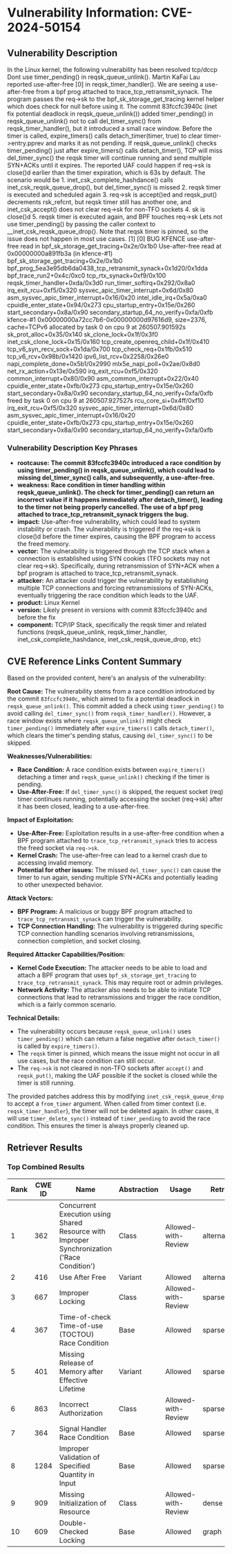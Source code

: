 # Vulnerability Information: CVE-2024-50154

## Vulnerability Description
In the Linux kernel, the following vulnerability has been resolved tcp/dccp Dont use timer_pending() in reqsk_queue_unlink(). Martin KaFai Lau reported use-after-free [0] in reqsk_timer_handler(). We are seeing a use-after-free from a bpf prog attached to trace_tcp_retransmit_synack. The program passes the req->sk to the bpf_sk_storage_get_tracing kernel helper which does check for null before using it. The commit 83fccfc3940c (inet fix potential deadlock in reqsk_queue_unlink()) added timer_pending() in reqsk_queue_unlink() not to call del_timer_sync() from reqsk_timer_handler(), but it introduced a small race window. Before the timer is called, expire_timers() calls detach_timer(timer, true) to clear timer->entry.pprev and marks it as not pending. If reqsk_queue_unlink() checks timer_pending() just after expire_timers() calls detach_timer(), TCP will miss del_timer_sync() the reqsk timer will continue running and send multiple SYN+ACKs until it expires. The reported UAF could happen if req->sk is close()d earlier than the timer expiration, which is 63s by default. The scenario would be 1. inet_csk_complete_hashdance() calls inet_csk_reqsk_queue_drop(), but del_timer_sync() is missed 2. reqsk timer is executed and scheduled again 3. req->sk is accept()ed and reqsk_put() decrements rsk_refcnt, but reqsk timer still has another one, and inet_csk_accept() does not clear req->sk for non-TFO sockets 4. sk is close()d 5. reqsk timer is executed again, and BPF touches req->sk Lets not use timer_pending() by passing the caller context to __inet_csk_reqsk_queue_drop(). Note that reqsk timer is pinned, so the issue does not happen in most use cases. [1] [0] BUG KFENCE use-after-free read in bpf_sk_storage_get_tracing+0x2e/0x1b0 Use-after-free read at 0x00000000a891fb3a (in kfence-#1) bpf_sk_storage_get_tracing+0x2e/0x1b0 bpf_prog_5ea3e95db6da0438_tcp_retransmit_synack+0x1d20/0x1dda bpf_trace_run2+0x4c/0xc0 tcp_rtx_synack+0xf9/0x100 reqsk_timer_handler+0xda/0x3d0 run_timer_softirq+0x292/0x8a0 irq_exit_rcu+0xf5/0x320 sysvec_apic_timer_interrupt+0x6d/0x80 asm_sysvec_apic_timer_interrupt+0x16/0x20 intel_idle_irq+0x5a/0xa0 cpuidle_enter_state+0x94/0x273 cpu_startup_entry+0x15e/0x260 start_secondary+0x8a/0x90 secondary_startup_64_no_verify+0xfa/0xfb kfence-#1 0x00000000a72cc7b6-0x00000000d97616d9, size=2376, cache=TCPv6 allocated by task 0 on cpu 9 at 260507.901592s sk_prot_alloc+0x35/0x140 sk_clone_lock+0x1f/0x3f0 inet_csk_clone_lock+0x15/0x160 tcp_create_openreq_child+0x1f/0x410 tcp_v6_syn_recv_sock+0x1da/0x700 tcp_check_req+0x1fb/0x510 tcp_v6_rcv+0x98b/0x1420 ipv6_list_rcv+0x2258/0x26e0 napi_complete_done+0x5b1/0x2990 mlx5e_napi_poll+0x2ae/0x8d0 net_rx_action+0x13e/0x590 irq_exit_rcu+0xf5/0x320 common_interrupt+0x80/0x90 asm_common_interrupt+0x22/0x40 cpuidle_enter_state+0xfb/0x273 cpu_startup_entry+0x15e/0x260 start_secondary+0x8a/0x90 secondary_startup_64_no_verify+0xfa/0xfb freed by task 0 on cpu 9 at 260507.927527s rcu_core_si+0x4ff/0xf10 irq_exit_rcu+0xf5/0x320 sysvec_apic_timer_interrupt+0x6d/0x80 asm_sysvec_apic_timer_interrupt+0x16/0x20 cpuidle_enter_state+0xfb/0x273 cpu_startup_entry+0x15e/0x260 start_secondary+0x8a/0x90 secondary_startup_64_no_verify+0xfa/0xfb

### Vulnerability Description Key Phrases
- **rootcause:** **The commit 83fccfc3940c introduced a race condition by using timer_pending() in reqsk_queue_unlink(), which could lead to missing del_timer_sync() calls, and subsequently, a use-after-free.**
- **weakness:** **Race condition in timer handling within reqsk_queue_unlink(). The check for timer_pending() can return an incorrect value if it happens immediately after detach_timer(), leading to the timer not being properly cancelled. The use of a bpf prog attached to trace_tcp_retransmit_synack triggers the bug.**
- **impact:** Use-after-free vulnerability, which could lead to system instability or crash. The vulnerability is triggered if the req->sk is close()d before the timer expires, causing the BPF program to access the freed memory.
- **vector:** The vulnerability is triggered through the TCP stack when a connection is established using SYN cookies (TFO sockets may not clear req->sk). Specifically, during retransmission of SYN+ACK when a bpf program is attached to trace_tcp_retransmit_synack.
- **attacker:** An attacker could trigger the vulnerability by establishing multiple TCP connections and forcing retransmissions of SYN-ACKs, eventually triggering the race condition which leads to the UAF.
- **product:** Linux Kernel
- **version:** Likely present in versions with commit 83fccfc3940c and before the fix
- **component:** TCP/IP Stack, specifically the reqsk timer and related functions (reqsk_queue_unlink, reqsk_timer_handler, inet_csk_complete_hashdance, inet_csk_reqsk_queue_drop, etc)

## CVE Reference Links Content Summary
Based on the provided content, here's an analysis of the vulnerability:

**Root Cause:**
The vulnerability stems from a race condition introduced by the commit `83fccfc3940c`, which aimed to fix a potential deadlock in `reqsk_queue_unlink()`. This commit added a check using `timer_pending()` to avoid calling `del_timer_sync()` from `reqsk_timer_handler()`. However, a race window exists where `reqsk_queue_unlink()` might check `timer_pending()` immediately after `expire_timers()` calls `detach_timer()`, which clears the timer's pending status, causing `del_timer_sync()` to be skipped.

**Weaknesses/Vulnerabilities:**
- **Race Condition:** A race condition exists between `expire_timers()` detaching a timer and `reqsk_queue_unlink()` checking if the timer is pending.
- **Use-After-Free:** If `del_timer_sync()` is skipped, the request socket (req) timer continues running, potentially accessing the socket (req->sk) after it has been closed, leading to a use-after-free.

**Impact of Exploitation:**
- **Use-After-Free:** Exploitation results in a use-after-free condition when a BPF program attached to `trace_tcp_retransmit_synack` tries to access the freed socket via `req->sk`.
- **Kernel Crash:** The use-after-free can lead to a kernel crash due to accessing invalid memory.
- **Potential for other issues:** The missed `del_timer_sync()` can cause the timer to run again, sending multiple SYN+ACKs and potentially leading to other unexpected behavior.

**Attack Vectors:**
- **BPF Program:** A malicious or buggy BPF program attached to `trace_tcp_retransmit_synack` can trigger the vulnerability.
- **TCP Connection Handling:** The vulnerability is triggered during specific TCP connection handling scenarios involving retransmissions, connection completion, and socket closing.

**Required Attacker Capabilities/Position:**
- **Kernel Code Execution:** The attacker needs to be able to load and attach a BPF program that uses `bpf_sk_storage_get_tracing` to `trace_tcp_retransmit_synack`. This may require root or admin privileges.
- **Network Activity:** The attacker also needs to be able to initiate TCP connections that lead to retransmissions and trigger the race condition, which is a fairly common scenario.

**Technical Details:**
- The vulnerability occurs because `reqsk_queue_unlink()` uses `timer_pending()` which can return a false negative after `detach_timer()` is called by `expire_timers()`.
- The `reqsk` timer is pinned, which means the issue might not occur in all use cases, but the race condition can still occur.
- The `req->sk` is not cleared in non-TFO sockets after `accept()` and `reqsk_put()`, making the UAF possible if the socket is closed while the timer is still running.

The provided patches address this by modifying `inet_csk_reqsk_queue_drop` to accept a `from_timer` argument. When called from timer context (i.e. `reqsk_timer_handler`), the timer will not be deleted again. In other cases, it will use `timer_delete_sync()` instead of `timer_pending` to avoid the race condition. This ensures the timer is always properly cleaned up.

## Retriever Results

### Top Combined Results

| Rank | CWE ID | Name | Abstraction | Usage  | Retrievers | Individual Scores |
|------|--------|------|-------------|-------|------------|-------------------|
| 1 | 362 | Concurrent Execution using Shared Resource with Improper Synchronization ('Race Condition') | Class | Allowed-with-Review | alternate_terms | 0.800 |
| 2 | 416 | Use After Free | Variant | Allowed | alternate_terms | 0.800 |
| 3 | 667 | Improper Locking | Class | Allowed-with-Review | sparse | 1.179 |
| 4 | 367 | Time-of-check Time-of-use (TOCTOU) Race Condition | Base | Allowed | sparse | 1.154 |
| 5 | 401 | Missing Release of Memory after Effective Lifetime | Variant | Allowed | sparse | 1.148 |
| 6 | 863 | Incorrect Authorization | Class | Allowed-with-Review | sparse | 1.100 |
| 7 | 364 | Signal Handler Race Condition | Base | Allowed | sparse | 1.086 |
| 8 | 1284 | Improper Validation of Specified Quantity in Input | Base | Allowed | sparse | 1.082 |
| 9 | 909 | Missing Initialization of Resource | Class | Allowed-with-Review | dense | 0.565 |
| 10 | 609 | Double-Checked Locking | Base | Allowed | graph | 0.003 |

